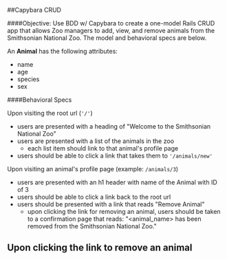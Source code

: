 ##Capybara CRUD

####Objective: 
Use BDD w/ Capybara to create a one-model Rails CRUD app that allows Zoo managers to add, view, and remove animals from the Smithsonian National Zoo. The model and behavioral specs are below.

An __Animal__ has the following attributes:

- name
- age
- species
- sex

####Behavioral Specs

Upon visiting the root url (`'/'`)
- users are presented with a heading of "Welcome to the Smithsonian National Zoo"
- users are presented with a list of the animals in the zoo
  - each list item should link to that animal's profile page
- users should be able to click a link that takes them to `'/animals/new'`

Upon visiting an animal's profile page (example: `/animals/3`)
  - users are presented with an h1 header with name of the Animal with ID of 3
  - users should be able to click a link back to the root url
  - users should be presented with a link that reads "Remove Animal"
    - upon clicking the link for removing an animal, users should be taken to a confirmation page that reads: "<animal_name> has been removed from the Smithsonian National Zoo."

Upon clicking the link to remove an animal
  - 






